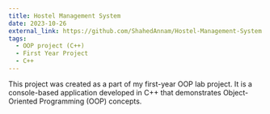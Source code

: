 ```yaml
---
title: Hostel Management System
date: 2023-10-26
external_link: https://github.com/ShahedAnnam/Hostel-Management-System
tags:
  - OOP project (C++)
  - First Year Project
  - C++
---
```


This project was created as a part of my first-year OOP lab project. It is a console-based application developed in C++ that demonstrates Object-Oriented Programming (OOP) concepts.

<!--more-->
